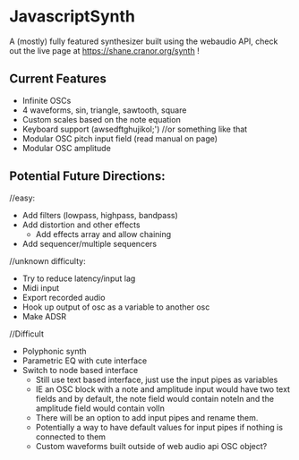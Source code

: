 # JavascriptSynth
A (mostly) fully featured synthesizer built using the webaudio API, check out the live page at https://shane.cranor.org/synth !
## Current Features
- Infinite OSCs
- 4 waveforms, sin, triangle, sawtooth, square
- Custom scales based on the note equation
- Keyboard support (awsedftghujikol;') //or something like that
- Modular OSC pitch input field (read manual on page)
- Modular OSC amplitude

## Potential Future Directions:

//easy:
- Add filters (lowpass, highpass, bandpass)
- Add distortion and other effects
  - Add effects array and allow chaining
- Add sequencer/multiple sequencers

//unknown difficulty:
- Try to reduce latency/input lag
- Midi input
- Export recorded audio
- Hook up output of osc as a variable to another osc
- Make ADSR

//Difficult
- Polyphonic synth
- Parametric EQ with cute interface
- Switch to node based interface
  - Still use text based interface, just use the input pipes as variables
  - IE an OSC block with a note and amplitude input would have two text fields and by default, the note field would contain noteIn and the amplitude field would contain volIn
  - There will be an option to add input pipes and rename them.
  -  Potentially a way to have default values for input pipes if nothing is connected to them
  -  Custom waveforms built outside of web audio api OSC object?
